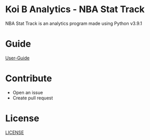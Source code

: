Koi B Analytics - NBA Stat Track
================================

NBA Stat Track is an analytics program made using Python v3.9.1

# Guide

[User-Guide](https://github.com/IUS-CS/project-koi-b-analytics/blob/main/doc/userguide.md)

# Contribute

- Open an issue
- Create pull request

# License
[LICENSE](https://github.com/IUS-CS/project-koi-b-analytics/blob/main/LICENSE)
